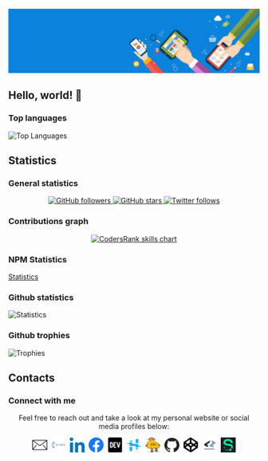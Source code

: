 ![Digital Tools](https://raw.githubusercontent.com/AlexRogalskiy/AlexRogalskiy/main/images/header-banner.jpg)

## Hello, world! 👋

### Top languages

![Top Languages](https://github-readme-stats.vercel.app/api/top-langs?username=alexrogalskiy&show_icons=true&locale=en&layout=compact)

<!--
**AlexRogalskiy/AlexRogalskiy** is a ✨ _special_ ✨ repository because its `README.md` (this file) appears on your GitHub profile.

Here are some ideas to get you started:

- 🔭 I’m currently working on ...
- 🌱 I’m currently learning ...
- 👯 I’m looking to collaborate on ...
- 🤔 I’m looking for help with ...
- 💬 Ask me about ...
- 📫 How to reach me: ...
- 😄 Pronouns: ...
- ⚡ Fun fact: ...
-->

## Statistics

### General statistics

<p style="text-align:center;">
  <a href="https://github.com/alexrogalskiy?tab=followers">
    <img src="https://img.shields.io/github/followers/alexrogalskiy?label=Followers&logo=GitHub&style=for-the-badge" alt="GitHub followers" />
  </a>
  <a href="https://github.com/alexrogalskiy?tab=stars">
    <img src="https://img.shields.io/github/stars/AlexRogalskiy?label=Stars&logo=GitHub&style=for-the-badge" alt="GitHub stars"/>
  </a>
  <a href="http://twitter.com/alexrogalskiy">
    <img src="https://img.shields.io/twitter/follow/f2aldi?label=Twitter&logo=twitter&style=for-the-badge"  alt="Twitter follows"/>
  </a>
</p>

### Contributions graph

<p style="text-align:center;">
  <a href="https://profile.codersrank.io/user/alexrogalskiy" target="_blank">
    <img src="https://cr-skills-chart-widget.azurewebsites.net/api/api?username=alexrogalskiy&width=600" alt="CodersRank skills chart" />
  </a>
</p>

### NPM Statistics

[Statistics](http://npm-stats.com/AlexRogalskiy)

### Github statistics

![Statistics](https://github-readme-stats.vercel.app/api?username=AlexRogalskiy&show_icons=true&count_private=true)

### Github trophies

![Trophies](https://github-profile-trophy.vercel.app/?username=alexrogalskiy)

## Contacts

### Connect with me

<p style="text-align:center;">Feel free to reach out and take a look at my personal website or social media profiles below:</p>
<div style="text-align:center;">
    <a href="mailto:alexander.rogalsky@yandex.ru"><img src="https://raw.githubusercontent.com/AlexRogalskiy/AlexRogalskiy/main/images/mail.svg" width="30" height="30" alt=""></a>&nbsp;
    <a href="https://opencollective.com/alexander-rogalskiy"><img src="https://raw.githubusercontent.com/AlexRogalskiy/AlexRogalskiy/main/images/opencollective.svg" width="30" height="30" alt=""></a>&nbsp;
    <a href="https://ru.linkedin.com/in/alexander-rogalskiy-985a4828"><img src="https://raw.githubusercontent.com/AlexRogalskiy/AlexRogalskiy/main/images/linkedin.svg" width="30" height="30" alt=""></a>&nbsp;
    <a href="https://www.facebook.com/alexander.v.rogalskiy"><img src="https://raw.githubusercontent.com/AlexRogalskiy/AlexRogalskiy/main/images/facebook.svg" width="30" height="30" alt=""></a>&nbsp;
    <a href="https://dev.to/alexrogalskiy"><img src="https://raw.githubusercontent.com/AlexRogalskiy/AlexRogalskiy/main/images/devto.svg" width="30" height="30" alt=""></a>&nbsp;
    <a href="https://www.hackster.io/alexander-v-rogalskiy"><img src="https://raw.githubusercontent.com/AlexRogalskiy/AlexRogalskiy/main/images/hackster.svg" width="30" height="30" alt=""></a>&nbsp;
    <a href="https://www.instructables.com/member/AlexRogalskiy"><img src="https://raw.githubusercontent.com/AlexRogalskiy/AlexRogalskiy/main/images/instructables.svg" width="30" height="30" alt=""></a>&nbsp;
    <a href="https://github.com/alexrogalskiy"><img src="https://raw.githubusercontent.com/AlexRogalskiy/AlexRogalskiy/main/images/github.svg" width="30" height="30" alt=""></a>&nbsp;
    <a href="https://codepen.io/alexrogalskiy"><img src="https://raw.githubusercontent.com/AlexRogalskiy/AlexRogalskiy/main/images/codepen.svg" width="30" height="30" alt=""></a>&nbsp;
    <a href="https://profile.codersrank.io/user/alexrogalskiy"><img src="https://raw.githubusercontent.com/AlexRogalskiy/AlexRogalskiy/main/images/codersrank.svg" width="30" height="30" alt=""></a>&nbsp;
    <a href="https://sourcerer.io/alexrogalskiy" title="See my profile on Sourcerer"><img src="https://raw.githubusercontent.com/AlexRogalskiy/AlexRogalskiy/main/images/sourcerer.svg" width="30" height="30" alt=""></a>
</div>
